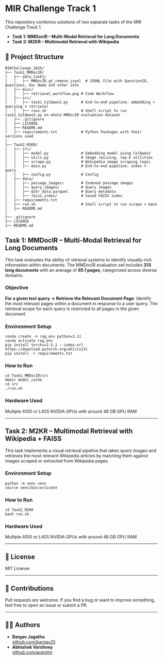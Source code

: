 
# MIR Challenge Track 1

This repository combines solutions of two separate tasks of the MIR Challenge Track 1.

- **Task 1: MMDocIR – Multi-Modal Retrieval for Long Documents**
- **Task 2: M2KR – Multimodal Retrieval with Wikipedia**

## 📁 Project Structure

```
MIRChallenge_2025/
├── Task1_MMDocIR/
│   ├── data_task1/
│   │   ├── MMDocIR_gt_remove.jsonl  # JSONL file with QuestionID, Questions, Doc Name and other info
│   ├── misc/
│   │   ├── retrieval_workflow.png # Code Workflow
│   ├── src/
│   │   ├── task1_ColQwen2.py      # End-to-end pipeline: embedding + querying + retrieval
│   │   ├── runs.sh                # Shell script to run task1_ColQwen2.py on whole MMDocIR evaluation dataset
│   ├── .gitignore
│   ├── LICENSE
│   ├── README.md
│   ├── requirements.txt           # Python Packages with their versions used
│
├── Task2_M2KR/
│   ├── src/
│   │   ├── model.py               # Embedding model using ColQwen2
│   │   ├── utils.py               # Image resizing, top-k utilities
│   │   ├── scrape.py              # Wikipedia image scraping logic
│   │   ├── main.py                # End-to-end pipeline: index + query
│   │   ├── config.py              # Config
│   ├── data/
│   │   ├── passage_images/        # Indexed passage images
│   │   ├── query_images/          # Query images
│   │   ├── m2kr_data.parquet      # Query metadata
│   │   ├── faiss_index/           # Saved FAISS index
│   ├── requirements.txt
│   ├── run.sh                     # Shell script to run scrape + main
│   ├── README.md
│
├── .gitignore
├── LICENSE
├── README.md
```

## Task 1: MMDocIR – Multi-Modal Retrieval for Long Documents
This task evaluates the ability of retrieval systems to identify visually-rich information within documents. The MMDocIR evaluation set includes **313 long documents** with an average of **65.1 pages**, categorized across diverse domains.

### Objective
**For a given text query → Retrieve the Relevant Document Page**: Identify the most relevant pages within a document in response to a user query. The retrieval scope for each query is restricted to all pages in the given document.

### Environment Setup
```
conda create -n rag_env python=3.11
conda activate rag_env
pip install torch==2.5.1 --index-url https://download.pytorch.org/whl/cu121
pip install -r requirements.txt
```

### How to Run
```
cd Task1_MMDocIR/src
mkdir model_cache
cd src
./run.sh
```

### Hardware Used
Multiple A100 or L40S NVIDIA GPUs with around 48 GB GPU RAM

---

## Task 2: M2KR – Multimodal Retrieval with Wikipedia + FAISS
This task implements a visual retrieval pipeline that takes query images and retrieves the most relevant Wikipedia articles by matching them against images scraped or extracted from Wikipedia pages.

### Environment Setup
```
python -m venv venv
source venv/bin/activate
```

### How to Run
```
cd Task2_M2KR
bash run.sh
```

### Hardware Used
Multiple A100 or L40S NVIDIA GPUs with around 48 GB GPU RAM

---

## 📄 License
MIT License

---

## 🤝 Contributions
Pull requests are welcome. If you find a bug or want to improve something, feel free to open an issue or submit a PR.

---

## 👨‍💻 Authors
- **Bargav Jagatha**  
  [github.com/bargav25](https://github.com/bargav25)
- **Abhishek Varshney**  
  [github.com/avarshn](https://github.com/avarshn)
